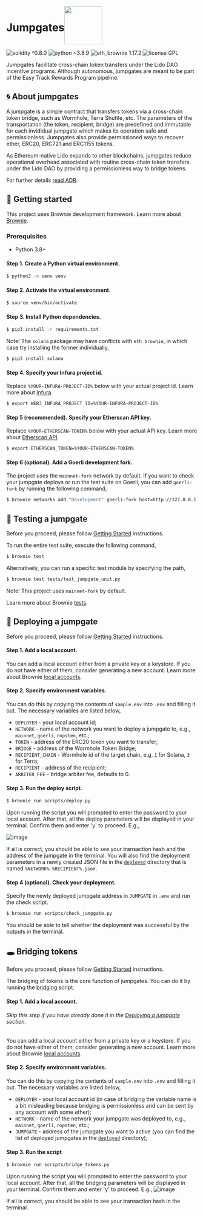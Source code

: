 <div style="display: flex;" align="center">
  <h1 align="center">Jumpgates</h1>
  <img src="https://raw.githubusercontent.com/lidofinance/jumpgates/main/img/logo.png" width="100" align="left" />
</div>

![solidity ^0.8.0](https://img.shields.io/badge/solidity-%5E0.8.0-lightgray)
![python ~3.8.9](https://img.shields.io/badge/python-~3.8.9-blue)
![eth_brownie 1.17.2](https://img.shields.io/badge/eth__brownie-1.17.2-brown)
![license GPL](https://img.shields.io/badge/license-GPL-green)

Jumpgates facilitate cross-chain token transfers under the Lido DAO incentive programs. Although autonomous, jumpgates are meant to be part of the Easy Track Rewards Program pipeline.

## 🌀 About jumpgates

A jumpgate is a simple contract that transfers tokens via a cross-chain token bridge, such as Wormhole, Terra Shuttle, etc. The parameters of the transportation (the token, recipient, bridge) are predefined and immutable for each invididual jumpgate which makes its operation safe and permissionless. Jumpgates also provide permissioned ways to recover ether, ERC20, ERC721 and ERC1155 tokens.

As Ethereum-native Lido expands to other blockchains, jumpgates reduce operational overhead associated with routine cross-chain token transfers under the Lido DAO by providing a permissionless way to bridge tokens.

For further details [read ADR](https://hackmd.io/snwPWGqBS-ax5Ur0A5Ix5w?view).

## 🏁 Getting started

This project uses Brownie development framework. Learn more about [Brownie](https://eth-brownie.readthedocs.io/en/stable/index.html).

### Prerequisites

- Python 3.8+

#### Step 1. Create a Python virtual environment.

```bash
$ python3 -m venv venv
```

#### Step 2. Activate the virtual environment.

```bash
$ source venv/bin/activate
```

#### Step 3. Install Python dependencies.

```bash
$ pip3 install -r requirements.txt
```

Note! The `solana` package may have conflicts with `eth_brownie`, in which case try installing the former individually,

```bash
$ pip3 install solana
```

#### Step 4. Specify your Infura project id.

Replace `%YOUR-INFURA-PROJECT-ID%` below with your actual project id. Learn more about [Infura](https://infura.io/).

```bash
$ export WEB3_INFURA_PROJECT_ID=%YOUR-INFURA-PROJECT-ID%
```

#### Step 5 (recommended). Specify your Etherscan API key.

Replace `%YOUR-ETHERSCAN-TOKEN%` below with your actual API key. Learn more about [Etherscan API](https://etherscan.io/apis).

```bash
$ export ETHERSCAN_TOKEN=%YOUR-ETHERSCAN-TOKEN%
```

#### Step 6 (optional). Add a Goerli development fork.

The project uses the `mainnet-fork` network by default. If you want to check your jumpgate deploys or run the test suite on Goerli, you can add `goerli-fork` by running the following command,

```bash
$ brownie networks add "Development" goerli-fork host=http://127.0.0.1 cmd=ganache-cli port=8545 gas_limit=12000000 fork=https://goerli.infura.io/v3/${WEB3_INFURA_PROJECT_ID} chain_id=5 mnemonic=brownie accounts=10 fork=goerli
```

## 🧪 Testing a jumpgate

Before you proceed, please follow [Getting Started](#-getting-started) instructions.

To run the entire test suite, execute the following command,

```bash
$ brownie test
```
Alternatively, you can run a specific test module by specifying the path,

```bash
$ brownie test tests/test_jumpgate_unit.py
```

Note! This project uses `mainnet-fork` by default.

Learn more about Brownie [tests](https://eth-brownie.readthedocs.io/en/stable/tests-pytest-intro.html).

## 🚛 Deploying a jumpgate

Before you proceed, please follow [Getting Started](#-getting-started) instructions.

#### Step 1. Add a local account.

You can add a local account either from a private key or a keystore. If you do not have either of them, consider generating a new account. Learn more about Brownie [local accounts](https://eth-brownie.readthedocs.io/en/v1.6.4/accounts.html#managing-local-accounts).

#### Step 2. Specify environment variables.

You can do this by copying the contents of `sample.env` into `.env` and filling it out. The necessary variables are listed below,

- `DEPLOYER` - your local account id;
- `NETWORK` - name of the network you want to deploy a jumpgate to, e.g., `mainnet`, `goerli`, `ropsten`, etc.;
- `TOKEN` - address of the ERC20 token you want to transfer;
- `BRIDGE` - address of the Wormhole Token Bridge;
- `RECIPIENT_CHAIN` - Wormhole id of the target chain, e.g. `1` for Solana, `3` for Terra;
- `RECIPIENT` - address of the recipient;
- `ARBITER_FEE` - bridge arbiter fee, defaults to 0.

#### Step 3. Run the deploy script.

```bash
$ brownie run scripts/deploy.py
```

Upon running the script you will prompted to enter the password to your local account. After that, all the deploy parameters will be displayed in your terminal. Confirm them and enter 'y' to proceed. E.g.,

<img alt="image" src="https://user-images.githubusercontent.com/39704351/161904797-9a0484a0-8c86-45bf-a842-ea04e0ca49f6.png">

If all is correct, you should be able to see your transaction hash and the address of the jumpgate in the terminal. You will also find the deployment parameters in a newly created JSON file in the [`deployed`](/deployed/) directory that is named `%NETWORK%-%RECIPIENT%.json`.

#### Step 4 (optional). Check your deployment.

Specify the newly deployed jumpgate address in `JUMPGATE` in `.env` and run the check script.

```bash
$ brownie run scripts/check_jumpgate.py
```

You should be able to tell whether the deployment was successful by the outputs in the terminal.

## 🕳 Bridging tokens

Before you proceed, please follow [Getting Started](#-getting-started) instructions.

The bridging of tokens is the core function of jumpgates. You can do it by running the [bridging](/scripts/bridge_tokens.py) script.

#### Step 1. Add a local account.

###### Skip this step if you have already done it in the [Deploying a jumpgate](#-deploying-a-jumpgate) section.

You can add a local account either from a private key or a keystore. If you do not have either of them, consider generating a new account. Learn more about Brownie [local accounts](https://eth-brownie.readthedocs.io/en/v1.6.4/accounts.html#managing-local-accounts).

#### Step 2. Specify environment variables.

You can do this by copying the contents of `sample.env` into `.env` and filling it out. The necessary variables are listed below,

- `DEPLOYER` - your local account id (in case of bridging the variable name is a bit misleading because bridging is permissionless and can be sent by any account with some ether);
- `NETWORK` - name of the network your jumpgate was deployed to, e.g., `mainnet`, `goerli`, `ropsten`, etc.;
- `JUMPGATE` - address of the jumpgate you want to active (you can find the list of deployed jumpgates in the [`deployed`](/deployed/) directory);

#### Step 3. Run the script

```bash
$ brownie run scripts/bridge_tokens.py
```

Upon running the script you will prompted to enter the password to your local account. After that, all the bridging parameters will be displayed in your terminal. Confirm them and enter 'y' to proceed. E.g.,
<img alt="image" src="https://user-images.githubusercontent.com/39704351/161904243-28ca16ea-71e6-40c1-90bc-2748c69bf429.png">

If all is correct, you should be able to see your transaction hash in the terminal.
